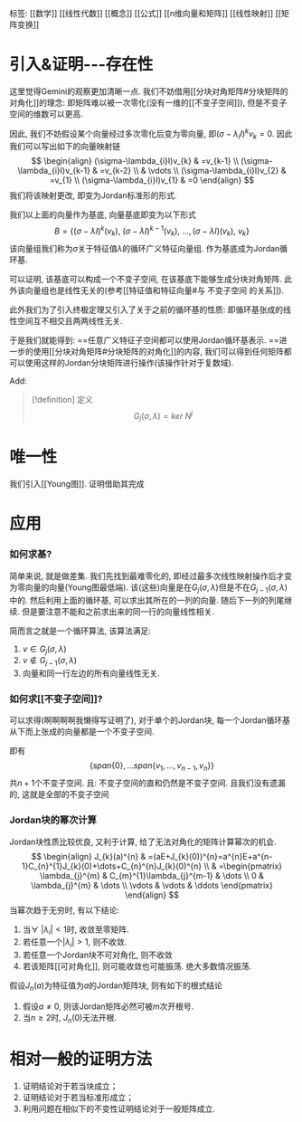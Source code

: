 标签: [[数学]] [[线性代数]] [[概念]] [[公式]] [[n维向量和矩阵]] [[线性映射]] [[矩阵变换]]

# 引入&证明---存在性

这里觉得Gemini的观察更加清晰一点. 我们不妨借用[[分块对角矩阵#分块矩阵的对角化]]的理念: 即矩阵难以被一次零化(没有一维的[[不变子空间]]), 但是不变子空间的维数可以更高. 

因此, 我们不妨假设某个向量经过多次零化后变为零向量, 即$(\sigma-\lambda_{i}I)^{k}v_{k}=0$. 因此我们可以写出如下的向量映射链
$$
\begin{align}
(\sigma-\lambda_{i}I)v_{k} & =v_{k-1} \\
(\sigma-\lambda_{i}I)v_{k-1} & =v_{k-2} \\
 & \vdots \\
(\sigma-\lambda_{i}I)v_{2} & =v_{1} \\
(\sigma-\lambda_{i}I)v_{1} & =0
\end{align}
$$
我们将该映射更改, 即变为Jordan标准形的形式. 

我们以上面的向量作为基底, 向量基底即变为以下形式
$$
B=\{ (\sigma-\lambda I)^{k}(v_{k}),\ (\sigma-\lambda I)^{k-1}(v_{k}),\ \dots,(\sigma-\lambda I)(v_{k}),\ v_{k} \}
$$
该向量组我们称为$\sigma$关于特征值$\lambda$的循环广义特征向量组. 作为基底成为Jordan循环基. 

可以证明, 该基底可以构成一个不变子空间, 在该基底下能够生成分块对角矩阵. 此外该向量组也是线性无关的(参考[[特征值和特征向量#与 不变子空间 的关系]]). 

此外我们为了引入终极定理又引入了关于之前的循环基的性质: 即循环基张成的线性空间互不相交且两两线性无关. 

于是我们就能得到: ==任意广义特征子空间都可以使用Jordan循环基表示. ==进一步的使用[[分块对角矩阵#分块矩阵的对角化]]的内容, 我们可以得到任何矩阵都可以使用这样的Jordan分块矩阵进行操作(该操作针对于复数域). 

Add: 
>[!definition] 定义
>$$
>G_{j}(\sigma,\lambda)=ker\ N^{j}
>$$

# 唯一性

我们引入[[Young图]]. 证明借助其完成

# 应用

### 如何求基? 

简单来说, 就是做差集. 我们先找到最难零化的, 即经过最多次线性映射操作后才变为零向量的向量(Young图最低端). 该(这些)向量是在$G_{j}(\sigma,\lambda)$但是不在$G_{j-1}(\sigma,\lambda)$中的. 然后利用上面的循环基, 可以求出其所在的一列的向量. 随后下一列的列尾继续. 但是要注意不能和之前求出来的同一行的向量线性相关. 

简而言之就是一个循环算法, 该算法满足: 
1. $v \in G_{j}(\sigma,\lambda)$
2. $v \notin G_{j-1}(\sigma,\lambda)$
3. 向量和同一行左边的所有向量线性无关. 

### 如何求[[不变子空间]]? 

可以求得(啊啊啊啊我懒得写证明了), 对于单个的Jordan块, 每一个Jordan循环基从下而上张成的向量都是一个不变子空间. 

即有
$$
\{ span\{ 0 \},\dots span\{ v_{1},\dots,v_{n-1},v_{n} \} \}
$$
共$n+1$个不变子空间. 且: 不变子空间的直和仍然是不变子空间. 且我们没有遗漏的, 这就是全部的不变子空间

### Jordan块的幂次计算

Jordan块性质比较优良, 又利于计算, 给了无法对角化的矩阵计算幂次的机会. 
$$
\begin{align}
J_{k}(a)^{n} & =(aE+J_{k}(0))^{n}=a^{n}E+a^{n-1}C_{n}^{1}J_{k}(0)+\dots+C_{n}^{n}J_{k}(0)^{n} \\
 & =\begin{pmatrix}
\lambda_{j}^{m} & C_{m}^{1}\lambda_{j}^{m-1} & \dots \\
0 & \lambda_{j}^{m} & \dots \\
\vdots & \vdots & \ddots
\end{pmatrix}
\end{align}
$$
当幂次趋于无穷时, 有以下结论: 
1. 当$\forall\ |\lambda_{i}|<1$时, 收敛至零矩阵. 
2. 若任意一个$|\lambda_{i}|>1$, 则不收敛. 
3. 若任意一个Jordan块不可对角化, 则不收敛
4. 若该矩阵[[可对角化]], 则可能收敛也可能振荡. 绝大多数情况振荡. 

假设$J_{n}(a)$为特征值为$a$的Jordan矩阵块, 则有如下的根式结论
1. 假设$a\neq0$, 则该Jordan矩阵必然可被$m$次开根号. 
2. 当$n\geq2$时, $J_{n}(0)$无法开根. 

# 相对一般的证明方法

1. 证明结论对于若当块成立；
2. 证明结论对于若当标准形成立；
3. 利用问题在相似下的不变性证明结论对于一般矩阵成立.